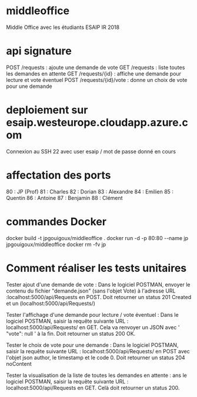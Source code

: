 # middleoffice
Middle Office avec les étudiants ESAIP IR 2018

# api signature
POST /requests : ajoute une demande de vote
GET /requests : liste toutes les demandes en attente
GET /requests/{id} : affiche une demande pour lecture et vote éventuel
POST /requests/{id}/vote : donne un choix de vote pour une demande

# deploiement sur esaip.westeurope.cloudapp.azure.com
Connexion au SSH 22 avec user esaip / mot de passe donné en cours

# affectation des ports
80 : JP (Prof)
81 : Charles
82 : Dorian
83 : Alexandre
84 : Emilien
85 : Quentin
86 : Antoine
87 : Benjamin
88 : Clément

# commandes Docker
docker build -t jpgouigoux/middleoffice .
docker run -d -p 80:80 --name jp jpgouigoux/middleoffice
docker rm -fv jp

# Comment réaliser les tests unitaires
Tester ajout d'une demande de vote :
Dans le logiciel POSTMAN, envoyer le contenu du fichier "demande.json" (sans l'objet Vote) à l'adresse URL :localhost:5000/api/Requests en POST. Doit retourner un status 201 Created et un (localhost:5000/api/Requests/<id>)

Tester l'affichage d'une demande pour lecture / vote éventuel :
Dans le logiciel POSTMAN, saisir la requête suivante URL : localhost:5000/api/Requests/<id> en GET. Cela va renvoyer un JSON avec ' "vote": null ' à la fin. Doit retourner un status 200 OK.

Tester le choix de vote pour une demande :
Dans le logiciel POSTMAN, saisir la requête suivante URL : localhost:5000/api/Requests/<id> en POST avec l'objet json author, le timestamp et le code 0. Doit retourner un status 204 noContent

Tester la visualisation de la liste de toutes les demandes en attente :
ans le logiciel POSTMAN, saisir la requête suivante URL : localhost:5000/api/Requests en GET. Celà doit retourner un status 200. 

    
